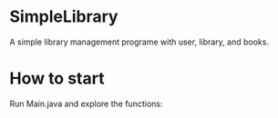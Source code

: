 # SimpleLibrary
A simple library management programe with user, library, and books.

# How to start
Run Main.java and explore the functions:
